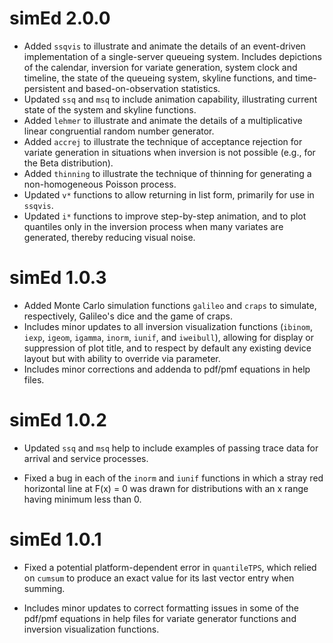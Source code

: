 # simEd 2.0.0

* Added `ssqvis` to illustrate and animate the details of an event-driven
  implementation of a single-server queueing system.  Includes depictions
  of the calendar, inversion for variate generation, system clock and
  timeline, the state of the queueing system, skyline functions, and
  time-persistent and based-on-observation statistics.
* Updated `ssq` and `msq` to include animation capability, illustrating
  current state of the system and skyline functions.
* Added `lehmer` to illustrate and animate the details of a multiplicative
  linear congruential random number generator.
* Added `accrej` to illustrate the technique of acceptance rejection for
  variate generation in situations when inversion is not possible (e.g.,
  for the Beta distribution).
* Added `thinning` to illustrate the technique of thinning for generating
  a non-homogeneous Poisson process.
* Updated `v*` functions to allow returning in list form, primarily for
  use in `ssqvis`.
* Updated `i*` functions to improve step-by-step animation, and to plot
  quantiles only in the inversion process when many variates are generated,
  thereby reducing visual noise.

# simEd 1.0.3

* Added Monte Carlo simulation functions `galileo` and `craps` to simulate,
  respectively, Galileo's dice and the game of craps.
* Includes minor updates to all inversion visualization functions (`ibinom`,
  `iexp`, `igeom`, `igamma`, `inorm`, `iunif`, and `iweibull`), allowing for
  display or suppression of plot title, and to respect by default any existing
  device layout but with ability to override via parameter.
* Includes minor corrections and addenda to pdf/pmf equations in help files.

# simEd 1.0.2

* Updated `ssq` and `msq` help to include examples of passing trace data for
  arrival and service processes.

* Fixed a bug in each of the `inorm` and `iunif` functions in which a stray red
  horizontal line at F(x) = 0 was drawn for distributions with an x range
  having minimum less than 0.

# simEd 1.0.1

* Fixed a potential platform-dependent error in `quantileTPS`, which relied on 
  `cumsum` to produce an exact value for its last vector entry when summing.

* Includes minor updates to correct formatting issues in some of the pdf/pmf
  equations in help files for variate generator functions and inversion
  visualization functions.

